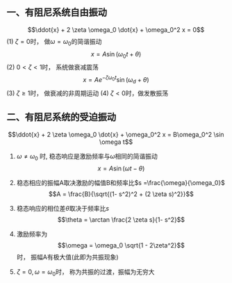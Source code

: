 ## 一、有阻尼系统自由振动
$$\ddot{x} + 2 \zeta \omega_0 \dot{x} + \omega_0^2 x = 0$$
(1) $\zeta = 0$时， 做$\omega = \omega_0$的简谐振动
$$x = A\sin (\omega_0 t + \theta)$$
(2) $0< \zeta < 1$时， 系统做衰减震荡
$$x = A e^{- \zeta \omega_0 t} \sin (\omega_d + \theta)$$
(3) $\zeta \geq  1$时， 做衰减的非周期运动
(4) $\zeta < 0$时，做发散振荡

## 二、有阻尼系统的受迫振动
$$\ddot{x} + 2 \zeta \omega_0 \dot{x} + \omega_0^2 x = B\omega_0^2 \sin \omega t$$
1) $\omega \neq  \omega_0$ 时, 稳态响应是激励频率与$\omega$相同的简谐振动
$$x = A\sin (\omega t - \theta)$$
2) 稳态相应的振幅A取决激励的幅值B和频率比$s =\frac{\omega}{\omega_0}$
$$A = \frac{B}{\sqrt{(1- s^2)^2 + (2 \zeta s)^2}}$$
3) 稳态响应的相位差$\theta$取决于频率比$s$
$$\theta = \arctan \frac{2 \zeta s}{1- s^2}$$
4) 激励频率为
$$\omega = \omega_0 \sqrt{1 - 2\zeta^2}$$
时， 振幅A有极大值(此即为共振现象)

5) $\zeta = 0, \omega = \omega_0$时， 称为共振的过渡，振幅为无穷大
